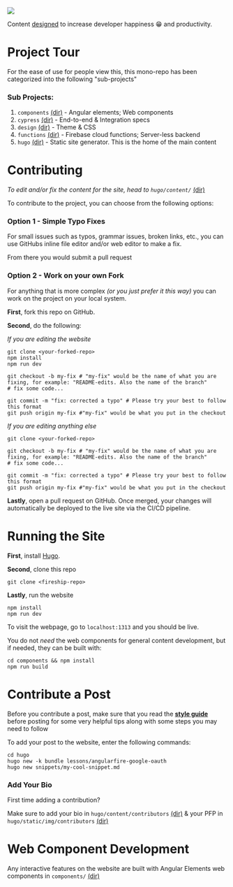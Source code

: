 <img src="https://i.imgur.com/PMqlxiH.png">

Content [designed](https://fireship.io/mission/) to increase developer happiness 😁 and productivity.


Project Tour
============

For the ease of use for people view this, this mono-repo has been categorized into the following "sub-projects"

### Sub Projects:

1. `components` [(dir)](https://github.com/fireship-io/fireship.io/tree/master/components) - Angular elements; Web components
2. `cypress` [(dir)](https://github.com/fireship-io/fireship.io/tree/master/cypress) - End-to-end & Integration specs
3. `design` [(dir)](https://github.com/fireship-io/fireship.io/tree/master/design) - Theme & CSS
4. `functions` [(dir)](https://github.com/fireship-io/fireship.io/tree/master/functions) - Firebase cloud functions; Server-less backend
5. `hugo` [(dir)](https://github.com/fireship-io/fireship.io/tree/master/hugo) - Static site generator. This is the home of the main content

Contributing
============

*To edit and/or fix the content for the site, head to `hugo/content/`* [(dir)](https://github.com/fireship-io/fireship.io/tree/master/hugo)

To contribute to the project, you can choose from the following options:

### Option 1 - Simple Typo Fixes

For small issues such as typos, grammar issues, broken links, etc., you can use GitHubs inline file editor and/or web editor to make a fix.

From there you would submit a pull request

### Option 2 - Work on your own Fork

For anything that is more complex *(or you just prefer it this way)* you can work on the project on your local system. 

**First**, fork this repo on GitHub.

**Second**, do the following:

*If you are editing the website*</br>
```shell
git clone <your-forked-repo>
npm install
npm run dev

git checkout -b my-fix # "my-fix" would be the name of what you are fixing, for example: "README-edits. Also the name of the branch"
# fix some code...

git commit -m "fix: corrected a typo" # Please try your best to follow this format
git push origin my-fix #"my-fix" would be what you put in the checkout
```

*If you are editing anything else*</br>
```shell
git clone <your-forked-repo>

git checkout -b my-fix # "my-fix" would be the name of what you are fixing, for example: "README-edits. Also the name of the branch"
# fix some code...

git commit -m "fix: corrected a typo" # Please try your best to follow this format
git push origin my-fix #"my-fix" would be what you put in the checkout
```

**Lastly**, open a pull request on GitHub. Once merged, your changes will automatically be deployed to the live site via the CI/CD pipeline. 

Running the Site
================

**First**, install [Hugo](https://gohugo.io/getting-started/installing/).

**Second**, clone this repo

```shell
git clone <fireship-repo>
```

**Lastly**, run the website

```shell
npm install
npm run dev
```

To visit the webpage, go to `localhost:1313` and you should be live. 

You do not *need* the web components for general content development, but if needed, they can be built with:

```shell
cd components && npm install
npm run build
```


Contribute a Post
=================

Before you contribute a post, make sure that you read the **[style guide](https://fireship.io/style-guide/)** before posting for some very helpful tips along with some steps you may need to follow

To add your post to the website, enter the following commands:</br>
```shell
cd hugo
hugo new -k bundle lessons/angularfire-google-oauth
hugo new snippets/my-cool-snippet.md
```

### Add Your Bio

First time adding a contribution?

Make sure to add your bio in `hugo/content/contributors` [(dir)](https://github.com/fireship-io/fireship.io/tree/master/hugo/content/contributors) & your PFP in `hugo/static/img/contributors` [(dir)](https://github.com/fireship-io/fireship.io/tree/master/hugo/static/img/contributors)

Web Component Development
=========================

Any interactive features on the website are built with Angular Elements web components in `components/` [(dir)](https://github.com/fireship-io/fireship.io/tree/master/components) 
